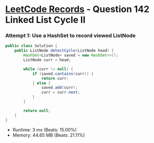 # [LeetCode Records](../README.md) - Question 142 Linked List Cycle II

### Attempt 1: Use a HashSet to record viewed ListNode
```java
public class Solution {
    public ListNode detectCycle(ListNode head) {
        HashSet<ListNode> saved = new HashSet<>();
        ListNode curr = head;

        while (curr != null) {
            if (saved.contains(curr)) {
                return curr;
            } else {
                saved.add(curr);
                curr = curr.next;
            }
        }

        return null;
    }
}
```
- Runtime: 3 ms (Beats: 15.00%)
- Memory: 44.65 MB (Beats: 21.11%)

<br>
